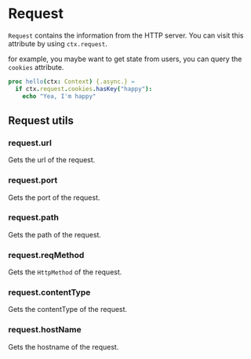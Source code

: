 # Request

`Request` contains the information from the HTTP server. You can visit this attribute by using `ctx.request`.

for example, you maybe want to get state from users, you can query the `cookies` attribute.

```nim
proc hello(ctx: Context) {.async.} =
  if ctx.request.cookies.hasKey("happy"):
    echo "Yea, I'm happy"
```


## Request utils

### request.url
Gets the url of the request.

### request.port 
Gets the port of the request.

### request.path
Gets the path of the request.

### request.reqMethod
Gets the `HttpMethod` of the request.

### request.contentType
Gets the contentType of the request.

### request.hostName
Gets the hostname of the request.
